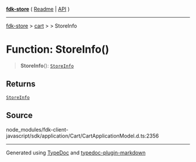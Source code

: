 [**fdk-store**](../../../README.md) ( [Readme](../../../README.md) \| [API](../../../API.md) )

---

[fdk-store](../../../API.md) > [cart](../../README.md) > [<internal>](../README.md) > StoreInfo

# Function: StoreInfo()

> **StoreInfo**(): [`StoreInfo`](../type-aliases/type-alias.StoreInfo.md)

## Returns

[`StoreInfo`](../type-aliases/type-alias.StoreInfo.md)

## Source

node_modules/fdk-client-javascript/sdk/application/Cart/CartApplicationModel.d.ts:2356

---

Generated using [TypeDoc](https://typedoc.org/) and [typedoc-plugin-markdown](https://www.npmjs.com/package/typedoc-plugin-markdown)
